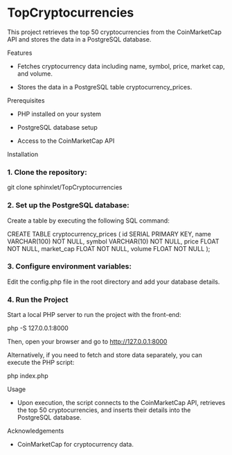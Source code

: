 # TopCryptocurrencies
 
This project retrieves the top 50 cryptocurrencies from the CoinMarketCap API and stores the data in a PostgreSQL database.

Features

- Fetches cryptocurrency data including name, symbol, price, market cap, and volume.

- Stores the data in a PostgreSQL table cryptocurrency_prices.

Prerequisites

- PHP installed on your system

- PostgreSQL database setup

- Access to the CoinMarketCap API

Installation

### 1. Clone the repository:

git clone sphinxlet/TopCryptocurrencies

### 2. Set up the PostgreSQL database:

Create a table by executing the following SQL command:

CREATE TABLE cryptocurrency_prices (
    id SERIAL PRIMARY KEY,
    name VARCHAR(100) NOT NULL,
    symbol VARCHAR(10) NOT NULL,
    price FLOAT NOT NULL,
    market_cap FLOAT NOT NULL,
    volume FLOAT NOT NULL
);

### 3. Configure environment variables:

Edit the config.php file in the root directory and add your database details.

### 4. Run the Project

Start a local PHP server to run the project with the front-end:

php -S 127.0.0.1:8000

Then, open your browser and go to http://127.0.0.1:8000

Alternatively, if you need to fetch and store data separately, you can execute the PHP script:

php index.php

Usage

- Upon execution, the script connects to the CoinMarketCap API, retrieves the top 50 cryptocurrencies, and inserts their details into the PostgreSQL database.

Acknowledgements

- CoinMarketCap for cryptocurrency data.
